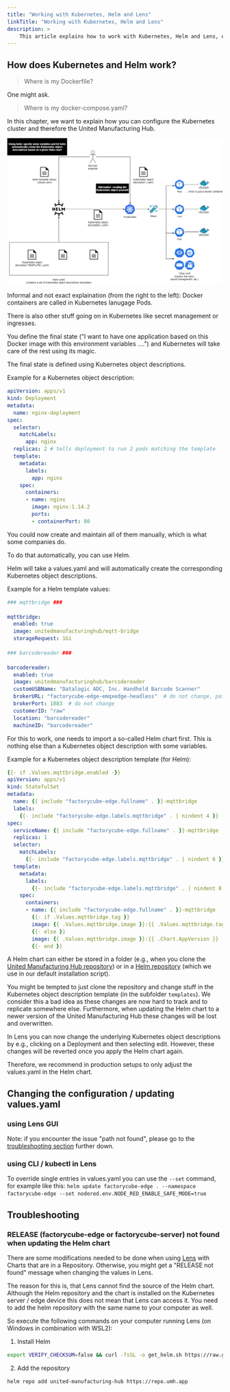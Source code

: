 ```yaml
---
title: "Working with Kubernetes, Helm and Lens"
linkTitle: "Working with Kubernetes, Helm and Lens"
description: >
    This article explains how to work with Kubernetes, Helm and Lens, especially how to enable / disable functionalities, update the configuration or how to do software upgrade 
---
```


## How does Kubernetes and Helm work?

> Where is my Dockerfile?

One might ask.

> Where is my docker-compose.yaml?

In this chapter, we want to explain how you can configure the Kubernetes cluster and therefore the United Manufacturing Hub. 

[![Kubernetes and Helm - how to work with them explained for an mechanical engineer](kubernetes-and-helm.png)](kubernetes-and-helm.png)

Informal and not exact explaination (from the right to the left):
Docker containers are called in Kubernetes lanugage Pods. 

There is also other stuff going on in Kubernetes like secret management or ingresses. 

You define the final state ("I want to have one application based on this Docker image with this environment variables ....") and Kubernetes will take care of the rest using its magic.

The final state is defined using Kubernetes object descriptions.

Example for a Kubernetes object description:
```yaml
apiVersion: apps/v1
kind: Deployment
metadata:
  name: nginx-deployment
spec:
  selector:
    matchLabels:
      app: nginx
  replicas: 2 # tells deployment to run 2 pods matching the template
  template:
    metadata:
      labels:
        app: nginx
    spec:
      containers:
      - name: nginx
        image: nginx:1.14.2
        ports:
        - containerPort: 80
```

You could now create and maintain all of them manually, which is what some companies do.

To do that automatically, you can use Helm.

Helm will take a values.yaml and will automatically create the corresponding Kubernetes object descriptions.

Example for a Helm template values:
```yaml
### mqttbridge ###

mqttbridge:
  enabled: true
  image: unitedmanufacturinghub/mqtt-bridge
  storageRequest: 1Gi

### barcodereader ###

barcodereader:
  enabled: true
  image: unitedmanufacturinghub/barcodereader
  customUSBName: "Datalogic ADC, Inc. Handheld Barcode Scanner"
  brokerURL: "factorycube-edge-emqxedge-headless"  # do not change, points to emqxedge i
  brokerPort: 1883  # do not change
  customerID: "raw"
  location: "barcodereader"
  machineID: "barcodereader"
```

For this to work, one needs to import a so-called Helm chart first. This is nothing else than a Kubernetes object description with some variables.

Example for a Kubernetes object description template (for Helm):
```yaml
{{- if .Values.mqttbridge.enabled -}}
apiVersion: apps/v1
kind: StatefulSet
metadata:
  name: {{ include "factorycube-edge.fullname" . }}-mqttbridge
  labels:
    {{- include "factorycube-edge.labels.mqttbridge" . | nindent 4 }}
spec:
  serviceName: {{ include "factorycube-edge.fullname" . }}-mqttbridge
  replicas: 1
  selector:
    matchLabels:
      {{- include "factorycube-edge.labels.mqttbridge" . | nindent 6 }}
  template:
    metadata:
      labels:
        {{- include "factorycube-edge.labels.mqttbridge" . | nindent 8 }}
    spec:
      containers:
      - name: {{ include "factorycube-edge.fullname" . }}-mqttbridge
        {{- if .Values.mqttbridge.tag }}
        image: {{ .Values.mqttbridge.image }}:{{ .Values.mqttbridge.tag }}
        {{- else }}
        image: {{ .Values.mqttbridge.image }}:{{ .Chart.AppVersion }}
        {{- end }}
```

A Helm chart can either be stored in a folder (e.g., when you clone the [United Manufacturing Hub repository](https://github.com/united-manufacturing-hub/united-manufacturing-hub)) or in a [Helm repository](https://helm.sh/docs/topics/chart_repository/) (which we use in our default installation script).

You might be tempted to just clone the repository and change stuff in the Kubernetes object description template (in the subfolder `templates`). We consider this a bad idea as these changes are now hard to track and to replicate somewhere else. Furthermore, when updating the Helm chart to a newer version of the United Manufacturing Hub these changes will be lost and overwritten.

In Lens you can now change the underlying Kubernetes object descriptions by e.g., clicking on a Deployment and then selecting edit. However, these changes will be reverted once you apply the Helm chart again.

Therefore, we recommend in production setups to only adjust the values.yaml in the Helm chart.

## Changing the configuration / updating values.yaml



### using Lens GUI

Note: if you encounter the issue "path not found", please go to the [troubleshooting section](#troubleshooting) further down.

### using CLI / kubectl in Lens

To override single entries in values.yaml you can use the `--set` command, for example like this:
`helm update factorycube-edge . --namespace factorycube-edge --set nodered.env.NODE_RED_ENABLE_SAFE_MODE=true`

## Troubleshooting

### RELEASE (factorycube-edge or factorycube-server) not found when updating the Helm chart

There are some modifications needed to be done when using [Lens](https://k8slens.dev/) with Charts that are in a Repository. Otherwise, you might get a "RELEASE not found" message when changing the values in Lens.

The reason for this is, that Lens cannot find the source of the Helm chart. Although the Helm repository and the chart is installed on the Kubernetes server / edge device this does not mean that Lens can access it. You need to add the helm repository with the same name to your computer as well. 

So execute the following commands on your computer running Lens (on Windows in combination with WSL2):

1. Install Helm

```bash
export VERIFY_CHECKSUM=false && curl -fsSL -o get_helm.sh https://raw.githubusercontent.com/helm/helm/master/scripts/get-helm-3  && chmod 700 get_helm.sh && ./get_helm.sh
```

2. Add the repository
```bash
helm repo add united-manufacturing-hub https://repo.umh.app
```
